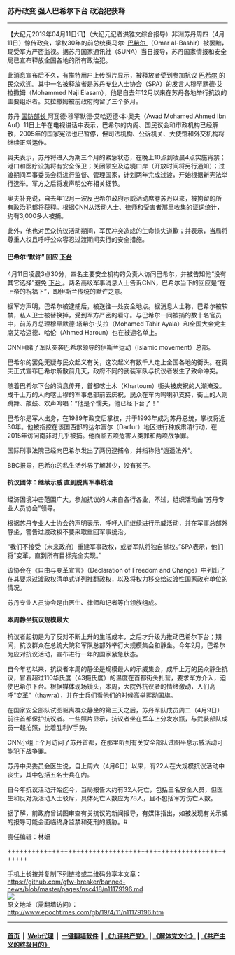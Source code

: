 ### 苏丹政变 强人巴希尔下台 政治犯获释
------------------------

<p>
 【大纪元2019年04月11日讯】（大纪元记者洪雅文综合报导）非洲苏丹周四（4月11日）惊传政变，掌权30年的前总统奥马尔·
 <a href="http://www.epochtimes.com/gb/tag/%E5%B7%B4%E5%B8%8C%E5%B0%94.html">
  巴希尔
 </a>
 （Omar al-Bashir）被罢黜，现受军方严密监视。据苏丹国家通讯社（SUNA）当日报导，苏丹国家情报和安全局已宣布释放全国各地的所有政治犯。
</p>
<p>
 此消息宣布后不久，有推特用户上传照片显示，被释放者受到参加抗议
 <a href="http://www.epochtimes.com/gb/tag/%E5%B7%B4%E5%B8%8C%E5%B0%94.html">
  巴希尔
 </a>
 的民众欢迎。其中一名被释放者是苏丹专业人士协会（SPA）的发言人穆罕默德·艾拉撒姆（Mohammed Naji Elasam），他是自去年12月以来在苏丹各地举行抗议的主要组织者。艾拉撒姆被前政府拘留了三个多月。
</p>
<p>
 苏丹
 <a href="http://www.epochtimes.com/gb/tag/%E5%9B%BD%E9%98%B2%E9%83%A8%E9%95%BF.html">
  国防部长
 </a>
 阿瓦德·穆罕默德·艾哈迈德·本·奥夫（Awad Mohamed Ahmed Ibn Auf）11日上午在电视讲话中表示，巴希尔的内阁、国民议会和市政机构已经解散，2005年的国家宪法也已暂停，但司法机构、公诉机关、大使馆和外交机构将继续正常运作。
</p>
<p>
 奥夫表示，苏丹将进入为期三个月的紧急状态，在晚上10点到凌晨4点实施宵禁；港口和医疗设施将有安全保卫；关闭领空及边境口岸（开放时间将另行通知）；过渡期间军事委员会将进行监督、管理国家，计划两年完成过渡，开始根据新宪法举行选举。军方之后将发声明公布相关细节。
</p>
<p>
 奥夫补充说，自去年12月一波反巴希尔政府示威活动席卷苏丹以来，被拘留的所有政治犯都将获释。根据CNN从活动人士、律师和受害者那里收集的证词统计，约有3,000多人被捕。
</p>
<p>
 此外，他也对民众抗议活动期间，军民冲突造成的生命损失道歉；并表示，当局将尊重人权且呼吁公众容忍过渡期间实行的安全措施。
</p>
<h4>
 巴希尔“默许” 回应
 <a href="http://www.epochtimes.com/gb/tag/%E4%B8%8B%E5%8F%B0.html">
  下台
 </a>
</h4>
<p>
 4月11日凌晨3点30分，四名主要安全机构的负责人访问巴希尔，并被告知他“没有其它选择”避免
 <a href="http://www.epochtimes.com/gb/tag/%E4%B8%8B%E5%8F%B0.html">
  下台
 </a>
 。两名高级军事消息人士告诉CNN，巴希尔当下的回应是“在上帝的祝福下”，即伊斯兰传统的默许之意。
</p>
<p>
 据军方声明，巴希尔被逮捕后，被送往一处安全地点。据消息人士称，巴希尔被软禁，私人卫士被替换掉，受到军方严密的看守。与巴希尔一同被捕的数十名官员中，前苏丹总理穆罕默德·塔希尔·艾拉（Mohamed Tahir Ayala）和全国大会党主席艾哈迈德．哈伦（Ahmed Haroun）也在被逮名单上。
</p>
<p>
 CNN目睹了军队突袭巴希尔领导的伊斯兰运动（Islamic movement）总部。
</p>
<p>
 巴希尔的罢免无疑与民众起义有关，这次起义有数千人走上全国各地的街头。在奥夫正式宣布巴希尔解散前几天，政府不同的武装军队与抗议者发生了致命冲突。
</p>
<p>
 随着巴希尔下台的消息传开，首都喀土木（Khartoum）街头被庆祝的人潮淹没。成千上万的人向喀土穆的军事总部前去庆祝，民众在车内鸣喇叭支持，街上的人则跳舞、敲鼓、欢声吟唱：“他是个懦夫，他已经下台了！”
</p>
<p>
 巴希尔是军人出身，在1989年政变后掌权，并于1993年成为苏丹总统，掌权将近30年。他被指控在该国西部的达尔富尔（Darfur）地区进行种族肃清行动，在2015年访问南非时几乎被捕。他面临五项危害人类罪和两项战争罪。
</p>
<p>
 国际刑事法院已经向巴希尔发出了两份逮捕令，并指称他“逍遥法外”。
</p>
<p>
 BBC报导，巴希尔的私生活外界了解甚少，没有孩子。
</p>
<h4>
 抗议团体：继续示威 直到脱离军事统治
</h4>
<p>
 经济困境冲击范围广大，参加抗议的人来自各行各业，不过，组织活动由“苏丹专业人员协会”领导。
</p>
<p>
 根据苏丹专业人士协会的声明表示，呼吁人们继续进行示威活动，并在军事总部外静坐，警告过渡政权不要采取重回军事统治。
</p>
<p>
 “我们不接受（未来政府）重建军事政权，或者军队将独自掌权。”SPA表示，他们将“变革，直到所有目标完全实现。”
</p>
<p>
 该协会在《自由与变革宣言》（Declaration of Freedom and Change）中列出了在其要求过渡政权清单式详列推翻政权，以及将权力移交给过渡性国家政府单位的情况。
</p>
<p>
 苏丹专业人员协会是由医生、律师和记者等白领族组成。
</p>
<h4>
 本周静坐抗议规模最大
</h4>
<p>
 抗议者起初是为了反对不断上升的生活成本，之后才升级为推动巴希尔下台；期间，抗议群众在总统大院和军队总部外举行大规模集会和静坐。今年2月，巴希尔为应对抗议活动，宣布进行一年的国家紧急状态。
</p>
<p>
 自今年初以来，抗议者本周的静坐是规模最大的示威集会，成千上万的民众静坐抗议，冒着超过110华氏度（43摄氏度）的温度在首都街头扎营，要求军方介入，迫使巴希尔下台。根据媒体现场镜头，本周，大院外抗议者的情绪激动，人们高呼“变革”（thawra），并在士兵们看他们的时候高举挥动国旗。
</p>
<p>
 在国家安全部队试图驱离群众静坐的第三天之后，苏丹军队成员周二（4月9日）前往首都保护抗议者。一些照片显示，抗议者坐在军车上分发水瓶，与武装部队成员一起拍照，比着胜利V手势。
</p>
<p>
 CNN小组上个月访问了苏丹首都，在那里听到有关安全部队试图平息示威活动可能犯下战争罪。
</p>
<p>
 苏丹中央委员会医生说，自上周六（4月6日）以来，有22人在大规模抗议活动中丧生，其中包括五名士兵在内。
</p>
<p>
 自今年抗议活动开始迄今，当局报告大约有32人死亡，包括三名安全人员，但医生和反对派活动人士驳斥，具体死亡人数应为78人，且不包括军方伤亡人数。
</p>
<p>
 据了解，前政府曾试图审查有关抗议的新闻报导，有媒体指出，如被发现有关示威的报导可能会面临终身监禁和死刑的威胁。#
</p>
<p>
 责任编辑：林妍
</p>

+++++++++++++++++++++++++++++++++++++++++++++++++++++++++++<br/><br/>
手机上长按并复制下列链接或二维码分享本文章：<br/>
https://github.com/gfw-breaker/banned-news/blob/master/pages/nsc418/n11179196.md <br/>
<a href='https://github.com/gfw-breaker/banned-news/blob/master/pages/nsc418/n11179196.md'><img src='https://github.com/gfw-breaker/banned-news/blob/master/pages/nsc418/n11179196.md.png'/></a> <br/>
原文地址（需翻墙访问）：http://www.epochtimes.com/gb/19/4/11/n11179196.htm


------------------------
#### [首页](https://github.com/gfw-breaker/banned-news/blob/master/README.md) &nbsp;|&nbsp; [Web代理](https://github.com/labour-camp/helloworld) &nbsp;|&nbsp; [一键翻墙软件](https://github.com/gfw-breaker/nogfw/blob/master/README.md) &nbsp;| [《九评共产党》](https://github.com/gfw-breaker/9ping.md/blob/master/README.md#九评之一评共产党是什么) | [《解体党文化》](https://github.com/gfw-breaker/jtdwh.md/blob/master/README.md) | [《共产主义的终极目的》](https://github.com/gfw-breaker/gczydzjmd.md/blob/master/README.md)

